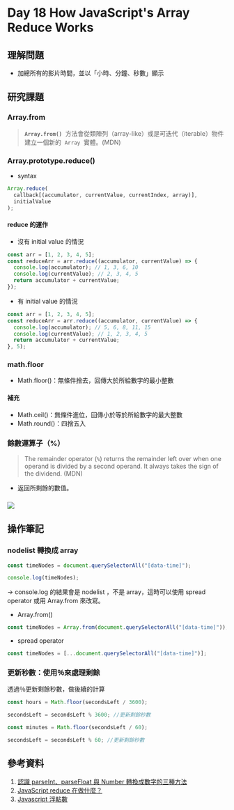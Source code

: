 # Day 18 How JavaScript's Array Reduce Works

## 理解問題

- 加總所有的影片時間，並以「小時、分鐘、秒數」顯示

## 研究課題

### Array.from

> **`Array.from()`**  方法會從類陣列（array-like）或是可迭代（iterable）物件建立一個新的  `Array`  實體。(MDN)

### Array.prototype.reduce()

- syntax

```javascript
Array.reduce(
  callback[(accumulator, currentValue, currentIndex, array)],
  initialValue
);
```

#### reduce 的運作

- 沒有 initial value 的情況

```js
const arr = [1, 2, 3, 4, 5];
const reduceArr = arr.reduce((accumulator, currentValue) => {
  console.log(accumulator); // 1, 3, 6, 10
  console.log(currentValue); // 2, 3, 4, 5
  return accumulator + currentValue;
});
```

- 有 initial value 的情況

```javascript
const arr = [1, 2, 3, 4, 5];
const reduceArr = arr.reduce((accumulator, currentValue) => {
  console.log(accumulator); // 5, 6, 8, 11, 15
  console.log(currentValue); // 1, 2, 3, 4, 5
  return accumulator + currentValue;
}, 5);
```

### math.floor

- Math.floor()：無條件捨去，回傳大於所給數字的最小整數

#### 補充

- Math.ceil()：無條件進位，回傳小於等於所給數字的最大整數
- Math.round()：四捨五入

### 餘數運算子（%）

> The remainder operator (`%`) returns the remainder left over when one operand is divided by a second operand. It always takes the sign of the dividend. (MDN)

- 返回所剩餘的數值。

### ![](https://i.imgur.com/PEkHsQJ.png)

## 操作筆記

### nodelist 轉換成 array

```javascript
const timeNodes = document.querySelectorAll("[data-time]");

console.log(timeNodes);
```

→ console.log 的結果會是 nodelist ，不是 array，這時可以使用 spread operator 或用 Array.from 來改寫。

- Array.from()

```javascript
const timeNodes = Array.from(document.querySelectorAll("[data-time]"));
```

- spread operator

```javascript
const timeNodes = [...document.querySelectorAll("[data-time]")];
```

### 更新秒數：使用％來處理剩餘

透過％更新剩餘秒數，做後續的計算

```javascript
const hours = Math.floor(secondsLeft / 3600);

secondsLeft = secondsLeft % 3600; //更新剩餘秒數

const minutes = Math.floor(secondsLeft / 60);

secondsLeft = secondsLeft % 60; //更新剩餘秒數
```

## 參考資料

1. [認識 parseInt、parseFloat 與 Number 轉換成數字的三種方法](https://medium.com/unalai/%E8%AA%8D%E8%AD%98-parseint-parsefloat-%E8%88%87-number-%E8%BD%89%E6%8F%9B%E6%88%90%E6%95%B8%E5%AD%97%E7%9A%84%E4%B8%89%E7%A8%AE%E6%96%B9%E6%B3%95-276640aedb4e)
2. [JavaScript reduce 在做什麼？](https://w3c.hexschool.com/blog/a2cb755f)
3. [Javascript 浮點數](https://hackmd.io/@Heidi-Liu/javascript-floating-number)
